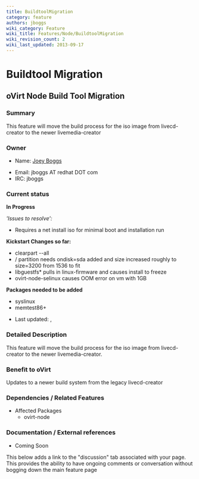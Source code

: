 ```yaml
---
title: BuildtoolMigration
category: feature
authors: jboggs
wiki_category: Feature
wiki_title: Features/Node/BuildtoolMigration
wiki_revision_count: 2
wiki_last_updated: 2013-09-17
---
```


# Buildtool Migration

## oVirt Node Build Tool Migration

### Summary

This feature will move the build process for the iso image from livecd-creator to the newer livemedia-creator

### Owner

*   Name: [ Joey Boggs](User:jboggs)

<!-- -->

*   Email: jboggs AT redhat DOT com
*   IRC: jboggs

### Current status

**In Progress**

*'Issues to resolve':*

*   Requires a net install iso for minimal boot and installation run

**Kickstart Changes so far:**

*   clearpart --all
*   / partition needs ondisk=sda added and size increased roughly to size=3200 from 1536 to fit
*   libguestfs\* pulls in linux-firmware and causes install to freeze
*   ovirt-node-selinux causes OOM error on vm with 1GB

**Packages needed to be added**

*   syslinux
*   memtest86+

<!-- -->

*   Last updated: ,

### Detailed Description

This feature will move the build process for the iso image from livecd-creator to the newer livemedia-creator.

### Benefit to oVirt

Updates to a newer build system from the legacy livecd-creator

### Dependencies / Related Features

*   Affected Packages
    -   ovirt-node

### Documentation / External references

*   Coming Soon


This below adds a link to the "discussion" tab associated with your page. This provides the ability to have ongoing comments or conversation without bogging down the main feature page


